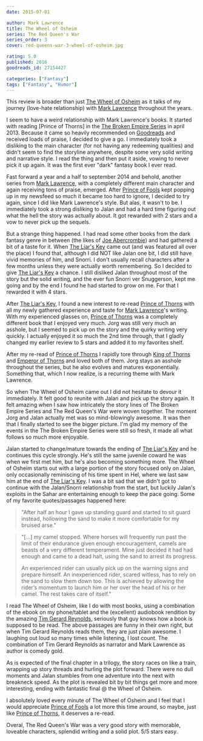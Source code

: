 ```yaml
---
date: 2015-07-01

author: Mark Lawrence
title: The Wheel of Osheim
series: The Red Queen's War
series_order: 3
cover: red-queens-war-3-wheel-of-osheim.jpg

rating: 5.0
published: 2016
goodreads_id: 27154427

categories: ["Fantasy"]
tags: ["Fantasy", "Humor"]
---
```


This review is broader than just [The Wheel of Osheim]() as it talks of my journey (love-hate relationship) with [Mark Lawrence](../_authors/mark-lawrence.md) throughout the years.

<!--more-->

I seem to have a weird relationship with Mark Lawrence's books. It started with reading [Prince of Thorns] in the [The Broken Empire Series](../_series/broken-empire.md) in april 2013. Because it came so heavily recommended on [Goodreads](https://www.goodreads.com/book/show/9579634) and received loads of praise, I decided to give a go. I immediately took a disliking to the main character (for not having any redeeming qualities) and didn't seem to find the storyline anywhere, despite some very solid writing and narrative style. I read the thing and then put it aside, vowing to never pick it up again. It was the first ever "dark" fantasy book I ever read.

Fast forward a year and a half to september 2014 and behold, another series from [Mark Lawrence](../_authors/mark-lawrence.md), with a completely different main character and again receiving tons of praise, emerged.
After [Prince of Fools](2014-09-25-Mark-Lawrence---Prince-of-Fools.md) kept popping up in my newsfeed so much it became too hard to ignore, I decided to try again, since I did like Mark Lawrence's style. But alas, it wasn't to be. I immediately took a strong disliking to Jalan and had a hard time figuring out what the hell the story was actually about. It got rewarded with 2 stars and a vow to never pick up the sequels.

But a strange thing happened. I had read some other books from the dark fantasy genre in between (the likes of [Joe Abercrombie](../_authors/joe-abercrombie.md)) and had gathered a bit of a taste for it. When [The Liar's Key](2015-07-01-Mark-Lawrence---The-Liars-Key.md) came out (and was featured all over the place) I found that, although I did NOT like Jalan one bit, I did still have vivid memories of him, and Snorri. I don't usually recall characters after a few months unless they were actually worth remembering. So I decided to give [The Liar's Key](2015-07-01-Mark-Lawrence---The-Liars-Key.md) a chance. I still disliked Jalan throughout most of the story but the solid writing, and the ever fun Snorri ver Snuggerson, kept me going and by the end I found he had started to grow on me. For that I rewarded it with 4 stars.

After [The Liar's Key](2015-07-01-Mark-Lawrence---The-Liars-Key.md), I found a new interest to re-read [Prince of Thorns](2013-04-26-Mark-Lawrence---Prince-of-Thorns.md) with all my newly gathered experience and taste for [Mark Lawrence](../_authors/mark-lawrence.md)'s writing. With my experienced glasses on, [Prince of Thorns]() was a completely different book that I enjoyed very much. Jorg was still very much an asshole, but I seemed to pick up on the story and the quirky writing very quickly. I actually enjoyed it so much the 2nd time through, that I gladly changed my earlier review to 5 stars and added it to my favorites shelf.

After my re-read of [Prince of Thorns](2013-04-26-Mark-Lawrence---Prince-of-Thorns.md) I rapidly tore through [King of Thorns](2015-10-05-Mark-Lawrence---King-of-Thorns.md) and [Emperor of Thorns](2015-10-22-Mark-Lawrence---Empreror-of-Thorns.md) and loved both of them. Jorg stays an asshole throughout the series, but he also evolves and matures exponentially. Something that, which I now realize, is a recurring theme with Mark Lawrence.

So when The Wheel of Osheim came out I did not hesitate to devour it immediately. It felt good to reunite with Jalan and pick up the story again. It felt amazing when I saw how intricately the story lines of The Broken Empire Series and The Red Queen's War were woven together.
<spoiler>The moment Jorg and Jalan actually met was so mind-blowingly awesome.</spoiler> It was then that I finally started to see the bigger picture. I'm glad my memory of the events in the The Broken Empire Series were still so fresh, it made all what follows so much more enjoyable.

Jalan started to change/mature towards the ending of [The Liar's Key](2015-07-01-Mark-Lawrence---The-Liars-Key.md) and he continues this cycle strongly. He's still the same juvenile coward he was when we first met him, but he's also becoming something more. The Wheel of Osheim starts out with a large portion of the story focused only on Jalan, only occasionally reminiscing of his time spent in Hel, where we last saw him at the end of [The Liar's Key](2015-07-01-Mark-Lawrence---The-Liars-Key.md). I was a bit sad that we didn't got to continue with the Jalan/Snorri relationship from the start, but luckily Jalan's exploits in the Sahar are entertaining enough to keep the pace going. Some of my favorite quotes/passages happened here:

> "After half an hour I gave up standing guard and started to sit guard instead, hollowing the sand to make it more comfortable for my bruised arse."

> "[...] my camel stopped. Where horses will frequently run past the limit of their endurance given enough encouragement, camels are beasts of a very different temperament. Mine just decided it had had enough and came to a dead halt, using the sand to arrest its progress.
>
>An experienced rider can usually pick up on the warning signs and prepare himself. An inexperienced rider, scared witless, has to rely on the sand to slow them down too. This is achieved by allowing the rider’s momentum to launch him or her over the head of his or her camel. The rest takes care of itself."

I read The Wheel of Osheim, like I do with most books, using a combination of the ebook on my phone/tablet and the (excellent) audiobook rendition by the amazing [Tim Gerard Reynolds](http://www.audible.com/search/ref=a_search_c4_1_1_1_srNarr?searchNarrator=Tim+Gerard+Reynolds&qid=1467712249&sr=1-1), seriously that guy knows how a book is supposed to be read. The above passages are funny in their own right, but when Tim Gerard Reynolds reads them, they are just plain awesome. I laughing out loud so many times while listening, I lost count. The combination of Tim Gerard Reynolds as narrator and Mark Lawrence as author is comedy gold.

As is expected of the final chapter in a trilogy, the story races on like a train, wrapping up story threads and hurling the plot forward. There were no dull moments and Jalan stumbles from one adventure into the next with breakneck speed. As the plot is revealed bit by bit things get more and more interesting, ending with fantastic final @ the Wheel of Osheim.

I absolutely loved every minute of The Wheel of Osheim and I feel that I would appreciate [Prince of Fools](2014-09-25-Mark-Lawrence---Prince-of-Fools.md) a lot more this time around, so maybe, just like [Prince of Thorns](2013-04-26-Mark-Lawrence---Prince-of-Thorns.md), it deserves a re-read.

Overal, The Red Queen's War was a very good story with memorable, loveable characters, splendid writing and a solid plot. 5/5 stars easy.
